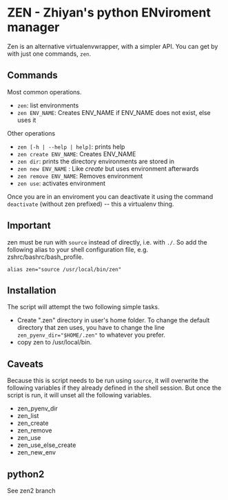 # **ZEN** - Zhiyan's python ENviroment manager

Zen is an alternative virtualenvwrapper, with a simpler API.
You can get by with just one commands, `zen`.

## Commands

Most common operations.
* `zen`: list environments
* `zen ENV_NAME`: Creates ENV_NAME if ENV_NAME does not exist, else uses it

Other operations

* `zen [-h | --help | help]`: prints help
* `zen create ENV_NAME`: Creates ENV_NAME
* `zen dir`: prints the directory environments are stored in
* `zen new ENV_NAME` : Like *create* but uses environment afterwards
* `zen remove ENV_NAME`: Removes environment
* `zen use`: activates environment

Once you are in an enviroment you can deactivate it using the command `deactivate` (without zen
prefixed) -- this a virtualenv thing.


## Important

zen must be run with `source` instead of directly, i.e. with `./`. So add the
following alias to your shell configuration file, e.g.
zshrc/bashrc/bash_profile.

`alias zen="source /usr/local/bin/zen"`

## Installation
The script will attempt the two following simple tasks.
* Create ".zen" directory in user's home folder. To change the default
  directory that zen uses, you have to change the line
  `zen_pyenv_dir="$HOME/.zen"` to whatever you prefer.
* copy zen to /usr/local/bin.

## Caveats

Because this is script needs to be run using `source`, it will overwrite the
following variables if they already defined in the shell session. But once the
script is run, it will unset all the following variables.

* zen_pyenv_dir
* zen_list
* zen_create
* zen_remove
* zen_use
* zen_use_else_create
* zen_new_env

## python2
See zen2 branch
